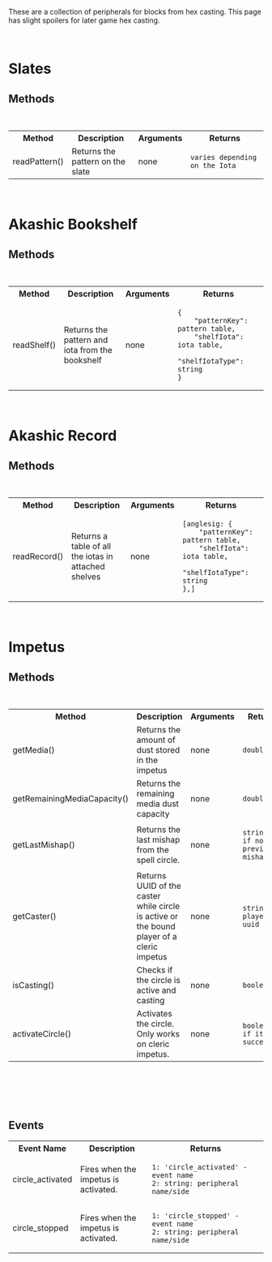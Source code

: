 These are a collection of peripherals for blocks from hex casting. This page has slight spoilers for later game hex casting.

<!--
.d8888. db       .d8b.  d888888b d88888b .d8888.
88'  YP 88      d8' `8b `~~88~~' 88'     88'  YP
`8bo.   88      88ooo88    88    88ooooo `8bo.
  `Y8b. 88      88~~~88    88    88~~~~~   `Y8b.
db   8D 88booo. 88   88    88    88.     db   8D
`8888Y' Y88888P YP   YP    YP    Y88888P `8888Y'


-->

<br>

# Slates

## Methods
<br>

<table align=center>
    <tr>
        <th>
            Method
        </th>
        <th>
            Description
        </th>
        <th>
            Arguments
        </th>
        <th>
            Returns
        </th>
    </tr>
    <tr id="readPattern">
        <td>
            readPattern()
        </td>
        <td width = 200>
            Returns the pattern on the slate
        </td>
        <td>
            none
        </td>
        <td width=350>
<pre><code class="language-json">varies depending on the Iota
</code></pre>
</td>
</table>

<!--
.d8888. db   db d88888b db      d88888b
88'  YP 88   88 88'     88      88'
`8bo.   88ooo88 88ooooo 88      88ooo
  `Y8b. 88~~~88 88~~~~~ 88      88~~~
db   8D 88   88 88.     88booo. 88
`8888Y' YP   YP Y88888P Y88888P YP

-->

<br>

# Akashic Bookshelf

## Methods
<br>

<table align=center>
    <tr>
        <th>
            Method
        </th>
        <th>
            Description
        </th>
        <th>
            Arguments
        </th>
        <th>
            Returns
        </th>
    </tr>
    <tr id="readShelf">
        <td>
            readShelf()
        </td>
        <td width = 200>
            Returns the pattern and iota from the bookshelf
        </td>
        <td>
            none
        </td>
        <td width=350>
<pre><code class="language-json">{
    "patternKey": pattern table,
    "shelfIota": iota table,
    "shelfIotaType": string
}
</code></pre>
</td>
</tr>
</table>

<!--
d8888b. d88888b  .o88b.  .d88b.  d8888b. d8888b.
88  `8D 88'     d8P  Y8 .8P  Y8. 88  `8D 88  `8D
88oobY' 88ooooo 8P      88    88 88oobY' 88   88
88`8b   88~~~~~ 8b      88    88 88`8b   88   88
88 `88. 88.     Y8b  d8 `8b  d8' 88 `88. 88  .8D
88   YD Y88888P  `Y88P'  `Y88P'  88   YD Y8888D'

-->

<br>

# Akashic Record

## Methods
<br>

<table align=center>
    <tr>
        <th>
            Method
        </th>
        <th>
            Description
        </th>
        <th>
            Arguments
        </th>
        <th>
            Returns
        </th>
    </tr>
    <tr id="readRecord">
        <td>
            readRecord()
        </td>
        <td width = 200>
            Returns a table of all the iotas in attached shelves
        </td>
        <td>
            none
        </td>
        <td width=350>
<pre><code class="language-json">[anglesig: {
    "patternKey": pattern table,
    "shelfIota": iota table,
    "shelfIotaType": string
},]
</code></pre>
</td>
</table>

<!--
d888888b .88b  d88. d8888b. d88888b d888888b db    db .d8888.
  `88'   88'YbdP`88 88  `8D 88'     `~~88~~' 88    88 88'  YP
   88    88  88  88 88oodD' 88ooooo    88    88    88 `8bo.
   88    88  88  88 88~~~   88~~~~~    88    88    88   `Y8b.
  .88.   88  88  88 88      88.        88    88b  d88 db   8D
Y888888P YP  YP  YP 88      Y88888P    YP    ~Y8888P' `8888Y'


-->

<br>

# Impetus

## Methods
<br>

<table align=center>
    <tr>
        <th>
            Method
        </th>
        <th>
            Description
        </th>
        <th>
            Arguments
        </th>
        <th>
            Returns
        </th>
    </tr>
    <tr id="getMedia">
        <td>
            getMedia()
        </td>
        <td width = 200>
            Returns the amount of dust stored in the impetus
        </td>
        <td>
            none
        </td>
        <td width=350>
<pre><code class="language-json">double
</code></pre>
</td>
    <tr id="getRemainingMediaCapacity">
        <td>
            getRemainingMediaCapacity()
        </td>
        <td width = 200>
            Returns the remaining media dust capacity
        </td>
        <td>
            none
        </td>
        <td width=350>
<pre><code class="language-json">double
</code></pre>
</td>
    </tr>
    <tr id="getLastMishap">
        <td>
            getLastMishap()
        </td>
        <td width = 200>
            Returns the last mishap from the spell circle.
        </td>
        <td>
            none
        </td>
        <td width=350>
<pre><code class="language-json">string: "" if no previous mishap
</code></pre>
</td>
    </tr>
    <tr id="getCaster">
        <td>
            getCaster()
        </td>
        <td width = 200>
            Returns UUID of the caster while circle is active or the bound player of a cleric impetus
        </td>
        <td>
            none
        </td>
        <td width=350>
<pre><code class="language-json">string: player uuid
</code></pre>
</td>
    </tr>
    <tr id="isCasting">
        <td>
            isCasting()
        </td>
        <td width = 200>
            Checks if the circle is active and casting
        </td>
        <td>
            none
        </td>
        <td width=350>
<pre><code class="language-json">boolean
</code></pre>
</td>
    </tr>
    </tr>
    <tr id="activateCircle">
        <td>
            activateCircle()
        </td>
        <td width = 200>
            Activates the circle. Only works on cleric impetus.
        </td>
        <td>
            none
        </td>
        <td width=350>
<pre><code class="language-json">boolean: if it was successful
</code></pre>
</td>
    </tr>
</table>

<br>
<br>
<br>
<br>

## Events

<table align=center>
    <tr>
        <th>
            Event Name
        </th>
        <th>
            Description
        </th>
        <th>
            Returns
        </th>
    </tr>
    <tr id="circle_activated">
        <td>
            circle_activated
        </td>
        <td width = 200>
            Fires when the impetus is activated.
        </td>
        <td width=350>
<pre><code class="language-json">1: 'circle_activated' - event name
2: string: peripheral name/side
</code></pre>
</td>
    </tr>
    <tr id="circle_stopped">
        <td>
            circle_stopped
        </td>
        <td width = 200>
            Fires when the impetus is activated.
        </td>
        <td width=350>
<pre><code class="language-json">1: 'circle_stopped' - event name
2: string: peripheral name/side
</code></pre>
</td>
    </tr>
</table>

